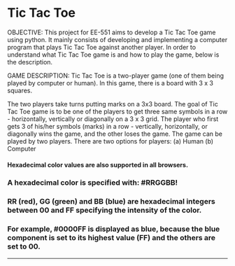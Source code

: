 # Tic Tac Toe


OBJECTIVE:
This project for EE-551 aims to develop a Tic Tac Toe game using python. It mainly consists of developing and implementing a computer program that plays Tic Tac Toe against another player.
In order to understand what Tic Tac Toe game is and how to play the game, below is the description.

GAME DESCRIPTION:
Tic Tac Toe is a two-player game (one of them being played by computer or human). In this game, there is a board with 3 x 3 squares.


The two players take turns putting marks on a 3x3 board. The goal of Tic Tac Toe game is to be one of the players to get three same symbols in a row - horizontally, vertically or diagonally on a 3 x 3 grid. The player who first gets 3 of his/her symbols (marks) in a row - vertically, horizontally, or diagonally wins the game, and the other loses the game. The game can be played by two players. There are two options for players: (a) Human (b) Computer

#### Hexadecimal color values are also supported in all browsers.

### A hexadecimal color is specified with: #RRGGBB!

### RR (red), GG (green) and BB (blue) are hexadecimal integers between 00 and FF specifying the intensity of the color.

### For example, #0000FF is displayed as blue, because the blue component is set to its highest value (FF) and the others are set to 00.
------
